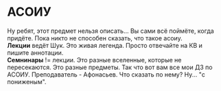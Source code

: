 # АСОИУ
Ну ребят, этот предмет нельзя описать... Вы сами всё поймёте, когда придёте. Пока никто не способен сказать, что такое асоиу.<br>
**Лекции** ведёт Шук. Это живая легенда. Просто отвечайте на КВ и пишите аннотации.<br>
**Семнинары** != лекции. Это разные вселенные, которые не пересекаются. Это разные предметы. Так что вот вам все мои ДЗ по АСОИУ. Преподаватель - Афонасьев. Что сказать по нему? Ну... "с пониженым".